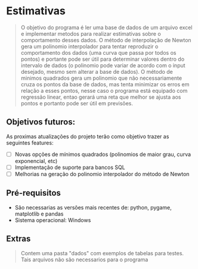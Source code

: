 # Estimativas

> O objetivo do programa é ler uma base de dados de um arquivo excel e implementar metodos para realizar estimativas sobre o comportamento desses dados. O método de interpolação 
de Newton gera um polinomio interpolador para tentar reproduzir o comportamento dos dados (uma curva que passa por todos os pontos) e portante pode ser útil para determinar 
valores dentro do intervalo de dados (o polinomio pode variar de acordo com o input desejado, mesmo sem alterar a base de dados). O método de minimos quadrados gera um polinomio 
que não necessariamente cruza os pontos da base de dados, mas tenta minimizar os erros em relação a esses pontos, nesse caso o programa está equipado com regressão linear, entao 
gerará uma reta que melhor se ajusta aos pontos e portanto pode ser útil em previsões.

## Objetivos futuros:

As proximas atualizações do projeto terão como objetivo trazer as seguintes features:

- [ ] Novas opções de mínimos quadrados (polinomios de maior grau, curva exponencial, etc)
- [ ] Implementação de suporte para bancos SQL
- [ ] Melhorias na geração do polinomio interpolador do método de Newton

## Pré-requisitos

* São necessarias as versões mais recentes de: python, pygame, matplotlib e pandas
* Sistema operacional: Windows

## Extras

> Contem uma pasta "dados" com exemplos de tabelas para testes. Tais arquivos não são necessarios para o programa
